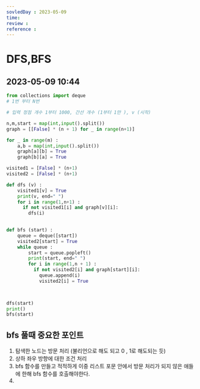 ```yaml
---
sovledDay : 2023-05-09
time: 
review : 
reference : 
---
```


# DFS,BFS
## 2023-05-09 10:44 

```python
from collections import deque
# 1번 부터 N번 

# 입력 정점 개수 1부터 1000, 간선 개수 (1부터 1만 ), v (시작) 

n,m,start = map(int,input().split())
graph = [[False] * (n + 1) for _ in range(n+1)]

for _ in range(m) :
    a,b = map(int,input().split())
    graph[a][b] = True
    graph[b][a] = True

visited1 = [False] * (n+1)
visited2 = [False] * (n+1)

def dfs (v) :
    visited1[v] = True
    print(v, end=" ")
    for i in range(1,n+1) :
      if not visited1[i] and graph[v][i]:
        dfs(i)

    
def bfs (start) :
    queue = deque([start])
    visited2[start] = True
    while queue : 
        start = queue.popleft()
        print(start, end=" ")
        for i in range(1,n + 1) :
          if not visited2[i] and graph[start][i]:
            queue.append(i)
            visited2[i] = True
    


dfs(start)
print()
bfs(start)
```


## bfs 풀때 중요한 포인트
1. 탐색한 노드는 방문 처리 (불리언으로 해도 되고 0 , 1로 해도되는 듯)
2. 상하 좌우 방향에 대한 조건 처리 
3. bfs 함수를 만들고 적적하게 이중 리스트 포문 안에서 방문 처리가 되지 않은 애들에 한해 bfs 함수를 호출해야한다. 
4. 
